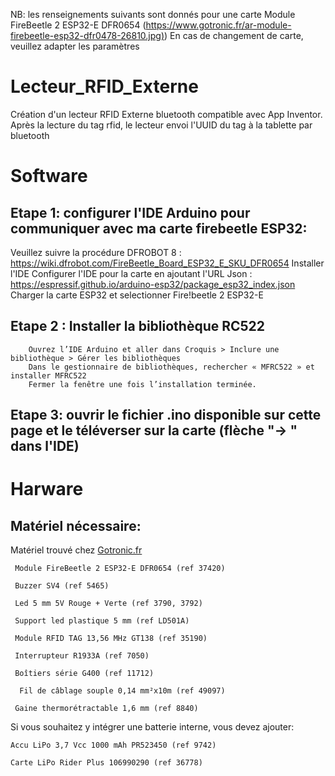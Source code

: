 NB: les renseignements suivants sont donnés pour une carte Module FireBeetle 2 ESP32-E DFR0654 ([https://www.gotronic.fr/ar-module-firebeetle-esp32-dfr0478-26810.jpg)](https://www.gotronic.fr/art-module-firebeetle-esp32-dfr0478-26810.htm))
En cas de changement de carte, veuillez adapter les paramètres 


# Lecteur_RFID_Externe
Création d'un lecteur RFID Externe bluetooth compatible avec App Inventor. Après la lecture du tag rfid, le lecteur envoi l'UUID du tag à la tablette par bluetooth

# Software
## Etape 1: configurer l'IDE Arduino pour communiquer avec ma carte firebeetle ESP32:
Veuillez suivre la procédure DFROBOT 8 : https://wiki.dfrobot.com/FireBeetle_Board_ESP32_E_SKU_DFR0654 
		Installer l'IDE
		Configurer l'IDE pour la carte en ajoutant l'URL Json : https://espressif.github.io/arduino-esp32/package_esp32_index.json
		Charger la carte ESP32 et selectionner Fire!beetle 2 ESP32-E
## Etape 2 : Installer la bibliothèque RC522
		Ouvrez l’IDE Arduino et aller dans Croquis > Inclure une bibliothèque > Gérer les bibliothèques
		Dans le gestionnaire de bibliothèques, rechercher « MFRC522 » et installer MFRC522 
  		Fermer la fenêtre une fois l’installation terminée.
## Etape 3: ouvrir le fichier .ino disponible sur cette page et le téléverser sur la carte (flèche "-> " dans l'IDE)


# Harware
## Matériel nécessaire:
Matériel trouvé chez [Gotronic.fr](https://www.gotronic.fr/)
	
	 Module FireBeetle 2 ESP32-E DFR0654 (ref 37420)
		
	 Buzzer SV4 (ref 5465)
		
	 Led 5 mm 5V Rouge + Verte (ref 3790, 3792)
		
	 Support led plastique 5 mm (ref LD501A)
		
	 Module RFID TAG 13,56 MHz GT138 (ref 35190)
		
	 Interrupteur R1933A (ref 7050)
		
	 Boîtiers série G400 (ref 11712)
	 	
	  Fil de câblage souple 0,14 mm²x10m (ref 49097)
		
	 Gaine thermorétractable 1,6 mm (ref 8840)

Si vous souhaitez y intégrer une batterie interne, vous devez ajouter:

	Accu LiPo 3,7 Vcc 1000 mAh PR523450 (ref 9742)
 
	Carte LiPo Rider Plus 106990290 (ref 36778)






